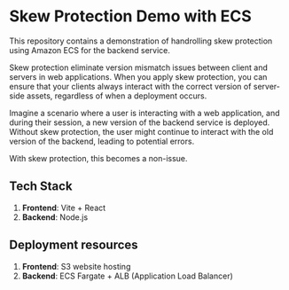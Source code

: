 # Skew Protection Demo with ECS

This repository contains a demonstration of handrolling skew protection using Amazon ECS for the backend service.

Skew protection eliminate version mismatch issues between client and servers in web applications. When you apply skew protection, you can ensure that your clients always interact with the correct version of server-side assets, regardless of when a deployment occurs.

Imagine a scenario where a user is interacting with a web application, and during their session, a new version of the backend service is deployed. Without skew protection, the user might continue to interact with the old version of the backend, leading to potential errors.

With skew protection, this becomes a non-issue.

## Tech Stack

1. **Frontend**: Vite + React
2. **Backend**: Node.js

## Deployment resources

1. **Frontend**: S3 website hosting
2. **Backend**: ECS Fargate + ALB (Application Load Balancer)
